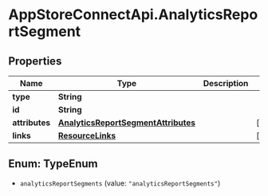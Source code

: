 # AppStoreConnectApi.AnalyticsReportSegment

## Properties

Name | Type | Description | Notes
------------ | ------------- | ------------- | -------------
**type** | **String** |  | 
**id** | **String** |  | 
**attributes** | [**AnalyticsReportSegmentAttributes**](AnalyticsReportSegmentAttributes.md) |  | [optional] 
**links** | [**ResourceLinks**](ResourceLinks.md) |  | [optional] 



## Enum: TypeEnum


* `analyticsReportSegments` (value: `"analyticsReportSegments"`)




